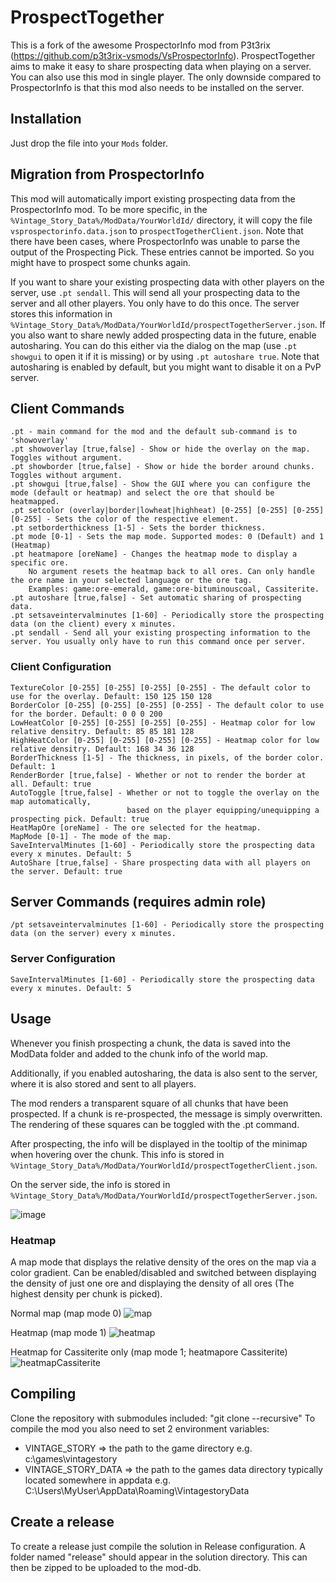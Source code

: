 # ProspectTogether

This is a fork of the awesome ProspectorInfo mod from P3t3rix (https://github.com/p3t3rix-vsmods/VsProspectorInfo).
ProspectTogether aims to make it easy to share prospecting data when playing on a server.
You can also use this mod in single player.
The only downside compared to ProspectorInfo is that this mod also needs to be installed on the server.

## Installation
Just drop the file into your `Mods` folder.

## Migration from ProspectorInfo

This mod will automatically import existing prospecting data from the ProspectorInfo mod.
To be more specific, in the `%Vintage_Story_Data%/ModData/YourWorldId/` directory, it will copy the file `vsprospectorinfo.data.json` to `prospectTogetherClient.json`.
Note that there have been cases, where ProspectorInfo was unable to parse the output of the Prospecting Pick.
These entries cannot be imported. So you might have to prospect some chunks again.

If you want to share your existing prospecting data with other players on the server, use `.pt sendall`.
This will send all your prospecting data to the server and all other players. You only have to do this once.
The server stores this information in `%Vintage_Story_Data%/ModData/YourWorldId/prospectTogetherServer.json`.
If you also want to share newly added prospecting data in the future, enable autosharing. 
You can do this either via the dialog on the map (use `.pt showgui` to open it if it is missing) or by using `.pt autoshare true`.
Note that autosharing is enabled by default, but you might want to disable it on a PvP server.


## Client Commands

    .pt - main command for the mod and the default sub-command is to 'showoverlay'
    .pt showoverlay [true,false] - Show or hide the overlay on the map. Toggles without argument.
    .pt showborder [true,false] - Show or hide the border around chunks. Toggles without argument.
    .pt showgui [true,false] - Show the GUI where you can configure the mode (default or heatmap) and select the ore that should be heatmapped.
    .pt setcolor (overlay|border|lowheat|highheat) [0-255] [0-255] [0-255] [0-255] - Sets the color of the respective element.
    .pt setborderthickness [1-5] - Sets the border thickness. 
    .pt mode [0-1] - Sets the map mode. Supported modes: 0 (Default) and 1 (Heatmap)
    .pt heatmapore [oreName] - Changes the heatmap mode to display a specific ore.
        No argument resets the heatmap back to all ores. Can only handle the ore name in your selected language or the ore tag.
        Examples: game:ore-emerald, game:ore-bituminouscoal, Cassiterite.
    .pt autoshare [true,false] - Set automatic sharing of prospecting data.
    .pt setsaveintervalminutes [1-60] - Periodically store the prospecting data (on the client) every x minutes.
    .pt sendall - Send all your existing prospecting information to the server. You usually only have to run this command once per server.

### Client Configuration

    TextureColor [0-255] [0-255] [0-255] [0-255] - The default color to use for the overlay. Default: 150 125 150 128
    BorderColor [0-255] [0-255] [0-255] [0-255] - The default color to use for the border. Default: 0 0 0 200
    LowHeatColor [0-255] [0-255] [0-255] [0-255] - Heatmap color for low relative densitry. Default: 85 85 181 128
    HighHeatColor [0-255] [0-255] [0-255] [0-255] - Heatmap color for low relative densitry. Default: 168 34 36 128
    BorderThickness [1-5] - The thickness, in pixels, of the border color. Default: 1
    RenderBorder [true,false] - Whether or not to render the border at all. Default: true
    AutoToggle [true,false] - Whether or not to toggle the overlay on the map automatically, 
                              based on the player equipping/unequipping a prospecting pick. Default: true
    HeatMapOre [oreName] - The ore selected for the heatmap.
    MapMode [0-1] - The mode of the map.
    SaveIntervalMinutes [1-60] - Periodically store the prospecting data every x minutes. Default: 5
    AutoShare [true,false] - Share prospecting data with all players on the server. Default: true

## Server Commands (requires admin role)

    /pt setsaveintervalminutes [1-60] - Periodically store the prospecting data (on the server) every x minutes.

### Server Configuration

    SaveIntervalMinutes [1-60] - Periodically store the prospecting data every x minutes. Default: 5

## Usage

Whenever you finish prospecting a chunk, the data is saved into the ModData folder and added to the chunk info of the world map. 

Additionally, if you enabled autosharing, the data is also sent to the server, where it is also stored and sent to all players.

The mod renders a transparent square of all chunks that have been prospected. If a chunk is re-prospected, the message is simply overwritten. The rendering of these squares can be toggled with the .pt command.

After prospecting, the info will be displayed in the tooltip of the minimap when hovering over the chunk. This info is stored in `%Vintage_Story_Data%/ModData/YourWorldId/prospectTogetherClient.json`.

On the server side, the info is stored in `%Vintage_Story_Data%/ModData/YourWorldId/prospectTogetherServer.json`.

![image](https://user-images.githubusercontent.com/5238284/79952656-09e3f680-847b-11ea-96c9-b4cb9b47355f.png)

### Heatmap

A map mode that displays the relative density of the ores on the map via a color gradient. Can be enabled/disabled and switched between displaying the density of just one ore and displaying the density of all ores (The highest density per chunk is picked).

Normal map (map mode 0)
![map](https://user-images.githubusercontent.com/24532072/168427928-96b134aa-288d-4d4c-ade6-ddcb002c6d51.png)


Heatmap (map mode 1)
![heatmap](https://user-images.githubusercontent.com/24532072/168427930-571788d3-eca5-4cbb-b6d6-caf2c6b9bcd1.png)


Heatmap for Cassiterite only (map mode 1; heatmapore Cassiterite)
![heatmapCassiterite](https://user-images.githubusercontent.com/24532072/168427932-9fd7020f-3248-4708-8f68-25a082a86bd2.png)



## Compiling
Clone the repository with submodules included: "git clone --recursive"
To compile the mod you also need to set 2 environment variables:
- VINTAGE_STORY => the path to the game directory e.g. c:\games\vintagestory
- VINTAGE_STORY_DATA => the path to the games data directory typically located somewhere in appdata e.g. C:\Users\MyUser\AppData\Roaming\VintagestoryData

## Create a release
To create a release just compile the solution in Release configuration. A folder named "release" should appear in the solution directory.
This can then be zipped to be uploaded to the mod-db.
